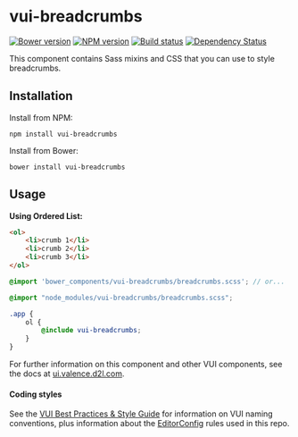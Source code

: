 # vui-breadcrumbs
[![Bower version][bower-image]][bower-url]
[![NPM version][npm-image]][npm-url]
[![Build status][ci-image]][ci-url]
[![Dependency Status][dependencies-image]][dependencies-url]

This component contains Sass mixins and CSS that you can use to style breadcrumbs.

## Installation

Install from NPM:
```shell
npm install vui-breadcrumbs
```

Install from Bower:
```shell
bower install vui-breadcrumbs
```

## Usage

**Using Ordered List:**

```html
<ol>
	<li>crumb 1</li>
	<li>crumb 2</li>
	<li>crumb 3</li>
</ol>
```

```scss
@import 'bower_components/vui-breadcrumbs/breadcrumbs.scss'; // or...

@import "node_modules/vui-breadcrumbs/breadcrumbs.scss";

.app {
	ol {
		@include vui-breadcrumbs;
	}
}
```

For further information on this component and other VUI components, see the docs at [ui.valence.d2l.com](http://ui.valence.d2l.com/).

#### Coding styles
See the [VUI Best Practices & Style Guide](https://github.com/Brightspace/valence-ui-docs/wiki/Best-Practices-&-Style-Guide) for information on VUI naming conventions, plus information about the [EditorConfig](http://editorconfig.org) rules used in this repo.

[bower-url]: http://bower.io/search/?q=vui-breadcrumbs
[bower-image]: https://img.shields.io/bower/v/vui-breadcrumbs.svg
[npm-url]: https://www.npmjs.org/package/vui-breadcrumbs
[npm-image]: https://img.shields.io/npm/v/vui-breadcrumbs.svg
[ci-url]: https://travis-ci.org/Brightspace/valence-ui-breadcrumbs
[ci-image]: https://travis-ci.org/Brightspace/valence-ui-breadcrumbs.svg?branch=master
[dependencies-url]: https://david-dm.org/brightspace/valence-ui-breadcrumbs
[dependencies-image]: https://img.shields.io/david/Brightspace/valence-ui-breadcrumbs.svg

